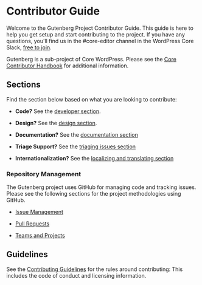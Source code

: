 # Contributor Guide

Welcome to the Gutenberg Project Contributor Guide. This guide is here to help you get setup and start contributing to the project. If you have any questions, you'll find us in the #core-editor channel in the WordPress Core Slack, [free to join](https://make.wordpress.org/chat/).

Gutenberg is a sub-project of Core WordPress. Please see the [Core Contributor Handbook](https://make.wordpress.org/core/handbook/) for additional information.

## Sections

Find the section below based on what you are looking to contribute:

-   **Code?** See the [developer section](/docs/contributors/code/README.md).

-   **Design?** See the [design section](/docs/contributors/design/README.md).

-   **Documentation?** See the [documentation section](/docs/contributors/documentation/README.md)

-   **Triage Support?** See the [triaging issues section](/docs/contributors/triage.md)

-   **Internationalization?** See the [localizing and translating section](/docs/contributors/localizing.md)

### Repository Management

The Gutenberg project uses GitHub for managing code and tracking issues. Please see the following sections for the project methodologies using GitHub.

-   [Issue Management](/docs/contributors/repository-management.md#issues)

-   [Pull Requests](/docs/contributors/repository-management.md#pull-requests)

-   [Teams and Projects](/docs/contributors/repository-management.md#teams)

## Guidelines

See the [Contributing Guidelines](https://github.com/WordPress/gutenberg/blob/HEAD/CONTRIBUTING.md) for the rules around contributing: This includes the code of conduct and licensing information.
